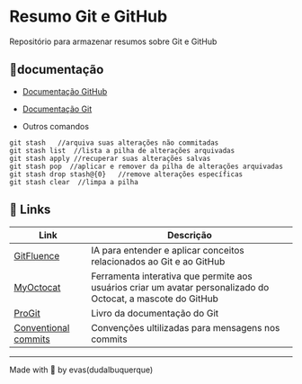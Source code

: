 # Resumo Git e GitHub

Repositório para armazenar resumos sobre Git e GitHub

## 📔documentação
- [Documentação GitHub](https://docs.github.com/pt)  
- [Documentação Git](https://git-scm.com/docs/git/pt_BR)


- Outros comandos 
```
git stash   //arquiva suas alterações não commitadas
git stash list  //lista a pilha de alterações arquivadas
git stash apply //recuperar suas alterações salvas
git stash pop  //aplicar e remover da pilha de alterações arquivadas 
git stash drop stash@{0}   //remove alterações específicas
git stash clear  //limpa a pilha
```

## 🔗 Links 
| Link | Descrição | 
|-------------|-------------|
| [GitFluence](https://gitfluence.com/) | IA para entender e aplicar conceitos relacionados ao Git e ao GitHub|
| [MyOctocat](https://myoctocat.com/) | Ferramenta interativa que permite aos usuários criar um avatar personalizado do Octocat, a mascote do GitHub |
| [ProGit](https://git-scm.com/book/en/v2) | Livro da documentação do Git |
| [Conventional commits](https://github.com/conventional-commits/conventionalcommits.org) | Convenções ultilizadas para mensagens nos commits |  



***
Made with 🤍 by evas(dudalbuquerque)

